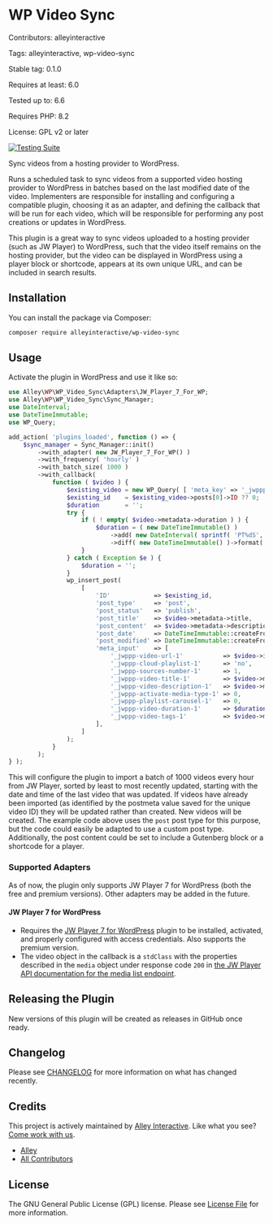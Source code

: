 # WP Video Sync

Contributors: alleyinteractive

Tags: alleyinteractive, wp-video-sync

Stable tag: 0.1.0

Requires at least: 6.0

Tested up to: 6.6

Requires PHP: 8.2

License: GPL v2 or later

[![Testing Suite](https://github.com/alleyinteractive/wp-video-sync/actions/workflows/all-pr-tests.yml/badge.svg)](https://github.com/alleyinteractive/wp-video-sync/actions/workflows/all-pr-tests.yml)

Sync videos from a hosting provider to WordPress.

Runs a scheduled task to sync videos from a supported video hosting provider to WordPress in batches based on the last modified date of the video. Implementers are responsible for installing and configuring a compatible plugin, choosing it as an adapter, and defining the callback that will be run for each video, which will be responsible for performing any post creations or updates in WordPress.

This plugin is a great way to sync videos uploaded to a hosting provider (such as JW Player) to WordPress, such that the video itself remains on the hosting provider, but the video can be displayed in WordPress using a player block or shortcode, appears at its own unique URL, and can be included in search results.

## Installation

You can install the package via Composer:

```bash
composer require alleyinteractive/wp-video-sync
```

## Usage

Activate the plugin in WordPress and use it like so:

```php
use Alley\WP\WP_Video_Sync\Adapters\JW_Player_7_For_WP;
use Alley\WP\WP_Video_Sync\Sync_Manager;
use DateInterval;
use DateTimeImmutable;
use WP_Query;

add_action( 'plugins_loaded', function () => {
	$sync_manager = Sync_Manager::init()
		->with_adapter( new JW_Player_7_For_WP() )
		->with_frequency( 'hourly' )
		->with_batch_size( 1000 )
		->with_callback(
			function ( $video ) {
				$existing_video = new WP_Query( [ 'meta_key' => '_jwppp-video-url-1', 'meta_value' => $video->id ] );
				$existing_id    = $existing_video->posts[0]->ID ?? 0;
				$duration       = '';
				try {
					if ( ! empty( $video->metadata->duration ) ) {
						$duration = ( new DateTimeImmutable() )
							->add( new DateInterval( sprintf( 'PT%dS', (int) $video->metadata->duration ) ) )
							->diff( new DateTimeImmutable() )->format( 'H:i:s' );
					}
				} catch ( Exception $e ) {
					$duration = '';
				}
				wp_insert_post(
					[
						'ID'            => $existing_id,
						'post_type'     => 'post',
						'post_status'   => 'publish',
						'post_title'    => $video->metadata->title,
						'post_content'  => $video->metadata->description ?? '',
						'post_date'     => DateTimeImmutable::createFromFormat( DATE_W3C, $video->created )->format( 'Y-m-d H:i:s' ),
						'post_modified' => DateTimeImmutable::createFromFormat( DATE_W3C, $video->last_modified )->format( 'Y-m-d H:i:s' ),
						'meta_input'    => [
							'_jwppp-video-url-1'           => $video->id,
							'_jwppp-cloud-playlist-1'      => 'no',
							'_jwppp-sources-number-1'      => 1,
							'_jwppp-video-title-1'         => $video->metadata->title,
							'_jwppp-video-description-1'   => $video->metadata->description ?? '',
							'_jwppp-activate-media-type-1' => 0,
							'_jwppp-playlist-carousel-1'   => 0,
							'_jwppp-video-duration-1'      => $duration,
							'_jwppp-video-tags-1'          => $video->metadata->tags ?? '',
						],
					]
				);
			}
		);
} );
```

This will configure the plugin to import a batch of 1000 videos every hour from JW Player, sorted by least to most recently updated, starting with the date and time of the last video that was updated. If videos have already been imported (as identified by the postmeta value saved for the unique video ID) they will be updated rather than created. New videos will be created. The example code above uses the `post` post type for this purpose, but the code could easily be adapted to use a custom post type. Additionally, the post content could be set to include a Gutenberg block or a shortcode for a player.

### Supported Adapters

As of now, the plugin only supports JW Player 7 for WordPress (both the free and premium versions). Other adapters may be added in the future.

#### JW Player 7 for WordPress

- Requires the [JW Player 7 for WordPress](https://wordpress.org/plugins/jw-player-7-for-wp/) plugin to be installed, activated, and properly configured with access credentials. Also supports the premium version.
- The video object in the callback is a `stdClass` with the properties described in the `media` object under response code `200` in [the JW Player API documentation for the media list endpoint](https://docs.jwplayer.com/platform/reference/get_v2-sites-site-id-media).

## Releasing the Plugin

New versions of this plugin will be created as releases in GitHub once ready.

## Changelog

Please see [CHANGELOG](CHANGELOG.md) for more information on what has changed recently.

## Credits

This project is actively maintained by [Alley
Interactive](https://github.com/alleyinteractive). Like what you see? [Come work
with us](https://alley.co/careers/).

- [Alley](https://github.com/Alley)
- [All Contributors](../../contributors)

## License

The GNU General Public License (GPL) license. Please see [License File](LICENSE) for more information.
